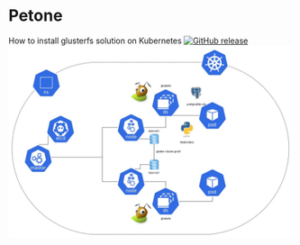 # Petone
How to install glusterfs solution on Kubernetes
[![GitHub release](screenshot/release-v0.1)](https://github.com/crunchydevops/petone/releases)
![k8s-gluster](screenshot/glusterfs-postgresql.jpg)

